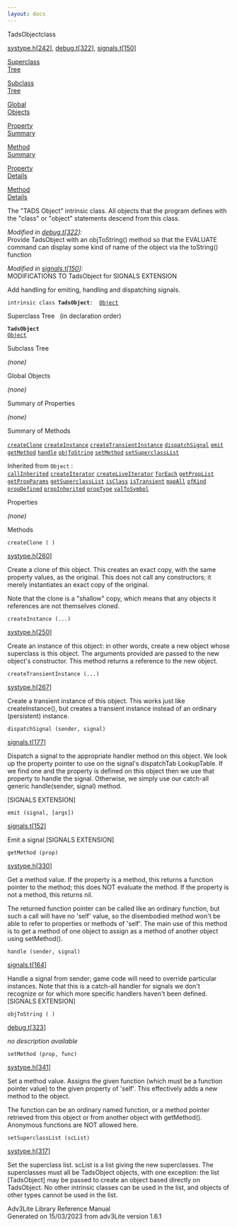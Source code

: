 ```yaml
---
layout: docs
---
```

<span class="title">TadsObject</span><span class="type">class</span>

[systype.h](../file/systype.h.html)\[[242](../source/systype.h.html#242)\],
[debug.t](../file/debug.t.html)\[[322](../source/debug.t.html#322)\],
[signals.t](../file/signals.t.html)\[[150](../source/signals.t.html#150)\]

[Superclass  
Tree](#_SuperClassTree_)

[Subclass  
Tree](#_SubClassTree_)

[Global  
Objects](#_ObjectSummary_)

[Property  
Summary](#_PropSummary_)

[Method  
Summary](#_MethodSummary_)

[Property  
Details](#_Properties_)

[Method  
Details](#_Methods_)



The "TADS Object" intrinsic class. All objects that the program defines
with the "class" or "object" statements descend from this class.

*Modified in
[debug.t](../file/debug.t.html)\[[322](../source/debug.t.html#322)\]:*  
Provide TadsObject with an objToString() method so that the EVALUATE
command can display some kind of name of the object via the toString()
function

*Modified in
[signals.t](../file/signals.t.html)\[[150](../source/signals.t.html#150)\]:*  
MODIFICATIONS TO TadsObject for SIGNALS EXTENSION

Add handling for emiting, handling and dispatching signals.

`intrinsic class `**`TadsObject`**` :   `[`Object`](../object/Object.html)



<span id="_SuperClassTree_"></span>



<span class="hdln">Superclass Tree</span>   (in declaration order)



**`TadsObject`**  
[`Object`](../object/Object.html)  
<span id="_SubClassTree_"></span>



<span class="hdln">Subclass Tree</span>  



*(none)* <span id="_ObjectSummary_"></span>



<span class="hdln">Global Objects</span>  



*(none)* <span id="_PropSummary_"></span>



<span class="hdln">Summary of Properties</span>  







*(none)* <span id="_MethodSummary_"></span>



<span class="hdln">Summary of Methods</span>  



[`createClone`](#createClone) [`createInstance`](#createInstance) [`createTransientInstance`](#createTransientInstance) [`dispatchSignal`](#dispatchSignal) [`emit`](#emit) [`getMethod`](#getMethod) [`handle`](#handle) [`objToString`](#objToString) [`setMethod`](#setMethod) [`setSuperclassList`](#setSuperclassList)

Inherited from `Object` :  
[`callInherited`](../object/Object.html#callInherited) [`createIterator`](../object/Object.html#createIterator) [`createLiveIterator`](../object/Object.html#createLiveIterator) [`forEach`](../object/Object.html#forEach) [`getPropList`](../object/Object.html#getPropList) [`getPropParams`](../object/Object.html#getPropParams) [`getSuperclassList`](../object/Object.html#getSuperclassList) [`isClass`](../object/Object.html#isClass) [`isTransient`](../object/Object.html#isTransient) [`mapAll`](../object/Object.html#mapAll) [`ofKind`](../object/Object.html#ofKind) [`propDefined`](../object/Object.html#propDefined) [`propInherited`](../object/Object.html#propInherited) [`propType`](../object/Object.html#propType) [`valToSymbol`](../object/Object.html#valToSymbol)

<span id="_Properties_"></span>



<span class="hdln">Properties</span>  



*(none)* <span id="_Methods_"></span>



<span class="hdln">Methods</span>  



<span id="createClone"></span>

`createClone ( )`

[systype.h](../file/systype.h.html)\[[260](../source/systype.h.html#260)\]



Create a clone of this object. This creates an exact copy, with the same
property values, as the original. This does not call any constructors;
it merely instantiates an exact copy of the original.

Note that the clone is a "shallow" copy, which means that any objects it
references are not themselves cloned.



<span id="createInstance"></span>

`createInstance (...)`

[systype.h](../file/systype.h.html)\[[250](../source/systype.h.html#250)\]



Create an instance of this object: in other words, create a new object
whose superclass is this object. The arguments provided are passed to
the new object's constructor. This method returns a reference to the new
object.



<span id="createTransientInstance"></span>

`createTransientInstance (...)`

[systype.h](../file/systype.h.html)\[[267](../source/systype.h.html#267)\]



Create a transient instance of this object. This works just like
createInstance(), but creates a transient instance instead of an
ordinary (persistent) instance.



<span id="dispatchSignal"></span>

`dispatchSignal (sender, signal)`

[signals.t](../file/signals.t.html)\[[177](../source/signals.t.html#177)\]



Dispatch a signal to the appropriate handler method on this object. We
look up the property pointer to use on the signal's dispatchTab
LookupTable. If we find one and the property is defined on this object
then we use that property to handle the signal. Otherwise, we simply use
our catch-all generic handle(sender, signal) method.

\[SIGNALS EXTENSION\]



<span id="emit"></span>

`emit (signal, [args])`

[signals.t](../file/signals.t.html)\[[152](../source/signals.t.html#152)\]



Emit a signal \[SIGNALS EXTENSION\]



<span id="getMethod"></span>

`getMethod (prop)`

[systype.h](../file/systype.h.html)\[[330](../source/systype.h.html#330)\]



Get a method value. If the property is a method, this returns a function
pointer to the method; this does NOT evaluate the method. If the
property is not a method, this returns nil.

The returned function pointer can be called like an ordinary function,
but such a call will have no 'self' value, so the disembodied method
won't be able to refer to properties or methods of 'self'. The main use
of this method is to get a method of one object to assign as a method of
another object using setMethod().



<span id="handle"></span>

`handle (sender, signal)`

[signals.t](../file/signals.t.html)\[[164](../source/signals.t.html#164)\]



Handle a signal from sender; game code will need to override particular
instances. Note that this is a catch-all handler for signals we don't
recognize or for which more specific handlers haven't been defined.
\[SIGNALS EXTENSION\]



<span id="objToString"></span>

`objToString ( )`

[debug.t](../file/debug.t.html)\[[323](../source/debug.t.html#323)\]



*no description available*



<span id="setMethod"></span>

`setMethod (prop, func)`

[systype.h](../file/systype.h.html)\[[341](../source/systype.h.html#341)\]



Set a method value. Assigns the given function (which must be a function
pointer value) to the given property of 'self'. This effectively adds a
new method to the object.

The function can be an ordinary named function, or a method pointer
retrieved from this object or from another object with getMethod().
Anonymous functions are NOT allowed here.



<span id="setSuperclassList"></span>

`setSuperclassList (scList)`

[systype.h](../file/systype.h.html)\[[317](../source/systype.h.html#317)\]



Set the superclass list. scList is a list giving the new superclasses.
The superclasses must all be TadsObject objects, with one exception: the
list \[TadsObject\] may be passed to create an object based directly on
TadsObject. No other intrinsic classes can be used in the list, and
objects of other types cannot be used in the list.





Adv3Lite Library Reference Manual  
Generated on 15/03/2023 from adv3Lite version 1.6.1


